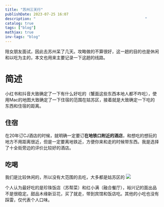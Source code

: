 ```yaml
---
title: "苏州三天行"
publishDate: 2023-07-25 16:07
description: "                                                  " 
catalog: true
tags: ["blog"]
mathjax: true
inv-tags: "blog"
---
```


陪女朋友面试，因此去苏州呆了几天。攻略做的不算很好，这一趟的目的也是休闲和以吃为主的，本文也用来主要记录一下这趟的线路。

# 简述

小红书和抖音大致确定了一下有什么好吃的（蟹面这些东西本地人都不咋吃），使用Mac的地图大致确定了一下住宿的范围在姑苏区，接着就是大致确定一下吃的东西和住宿的距离。

## 住宿

在20年订CJ酒店的时候，就明确一定要订**在地铁口附近的酒店**，和想吃的想玩的地方不用距离很近，但是一定要离地铁近，方便你来和走的时候带东西。我是选择了十全街旁边的评价比较好的酒店。

## 吃喝

我们是比较休闲的，所以没有大范围的去吃，大多都是姑苏区的
![](https://cdn.jsdelivr.net/gh/A5yncX/img/images/202308131026728.png)

个人认为最好吃的是珍珠饭店（苏帮菜）和红小满（融合餐厅），裕兴记的面出品不是很稳定。甜品木缘新豆花，买了就走，带到宾馆和饭店吃。其他的小吃也没有踩雷，仅代表个人口味。
